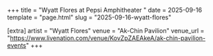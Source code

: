 +++
title = "Wyatt Flores at Pepsi Amphitheater "
date = 2025-09-16
template = "page.html"
slug = "2025-09-16-wyatt-flores"

[extra]
artist = "Wyatt Flores"
venue = "Ak-Chin Pavilion"
venue_url = "https://www.livenation.com/venue/KovZpZAEAkeA/ak-chin-pavilion-events"
+++
